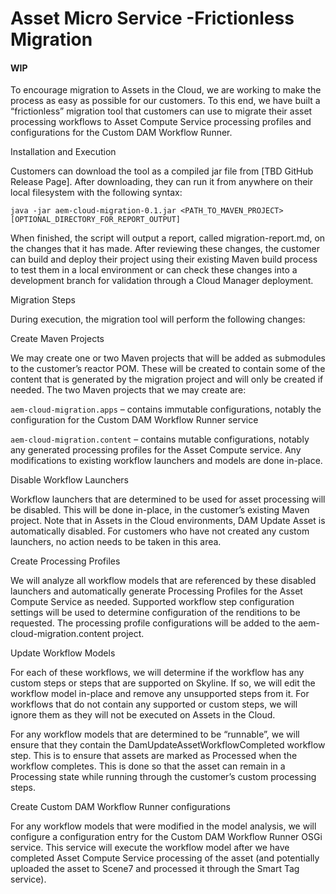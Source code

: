 
# Asset Micro Service -Frictionless Migration 

#### WIP

To encourage migration to Assets in the Cloud, we are working to make the process as easy as possible for our customers.  To this end, we have built a “frictionless” migration tool that customers can use to migrate their asset processing workflows to Asset Compute Service processing profiles and configurations for the Custom DAM Workflow Runner.

Installation and Execution

Customers can download the tool as a compiled jar file from [TBD GitHub Release Page].  After downloading, they can run it from anywhere on their local filesystem with the following syntax:
```
java -jar aem-cloud-migration-0.1.jar <PATH_TO_MAVEN_PROJECT> [OPTIONAL_DIRECTORY_FOR_REPORT_OUTPUT]
```
When finished, the script will output a report, called migration-report.md, on the changes that it has made.  After reviewing these changes, the customer can build and deploy their project using their existing Maven build process to test them in a local environment or can check these changes into a development branch for validation through a Cloud Manager deployment.

Migration Steps

During execution, the migration tool will perform the following changes:

Create Maven Projects

We may create one or two Maven projects that will be added as submodules to the customer’s reactor POM.  These will be created to contain some of the content that is generated by the migration project and will only be created if needed.  The two Maven projects that we may create are:

` aem-cloud-migration.apps ` – contains immutable configurations, notably the configuration for the Custom DAM Workflow Runner service

` aem-cloud-migration.content ` – contains mutable configurations, notably any generated processing profiles for the Asset Compute service.
Any modifications to existing workflow launchers and models are done in-place.

Disable Workflow Launchers

Workflow launchers that are determined to be used for asset processing will be disabled.  This will be done in-place, in the customer’s existing Maven project.  Note that in Assets in the Cloud environments, DAM Update Asset is automatically disabled.  For customers who have not created any custom launchers, no action needs to be taken in this area.

Create Processing Profiles

We will analyze all workflow models that are referenced by these disabled launchers and automatically generate Processing Profiles for the Asset Compute Service as needed.  Supported workflow step configuration settings will be used to determine configuration of the renditions to be requested.  The processing profile configurations will be added to the aem-cloud-migration.content project.  


Update Workflow Models

For each of these workflows, we will determine if the workflow has any custom steps or steps that are supported on Skyline.  If so, we will edit the workflow model in-place and remove any unsupported steps from it.  For workflows that do not contain any supported or custom steps, we will ignore them as they will not be executed on Assets in the Cloud.

For any workflow models that are determined to be “runnable”, we will ensure that they contain the DamUpdateAssetWorkflowCompleted workflow step.  This is to ensure that assets are marked as Processed when the workflow completes.  This is done so that the asset can remain in a Processing state while running through the customer’s custom processing steps. 

Create Custom DAM Workflow Runner configurations

For any workflow models that were modified in the model analysis, we will configure a configuration entry for the Custom DAM Workflow Runner OSGi service.  This service will execute the workflow model after we have completed Asset Compute Service processing of the asset (and potentially uploaded the asset to Scene7 and processed it through the Smart Tag service).









